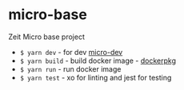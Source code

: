 # micro-base
Zeit Micro base project

- `$ yarn dev` - for dev [micro-dev](https://github.com/zeit/micro-dev)
- `$ yarn build` - build docker image - [dockerpkg](https://github.com/dockerpkg/dockerpkg)
- `$ yarn run` - run docker image
- `$ yarn test` - xo for linting and jest for testing
